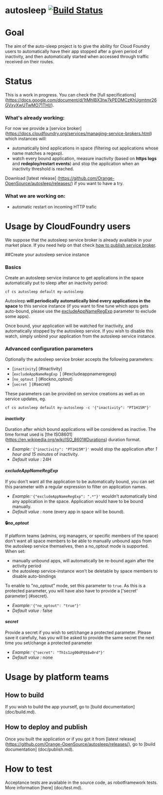 # autosleep [![Build Status](https://travis-ci.org/Orange-OpenSource/autosleep.svg?branch=develop)](https://travis-ci.org/Orange-OpenSource/autosleep)

# Goal
The aim of the auto-sleep project is to give the ability for Cloud Foundry users to automatically have their app stopped after a given period of inactivity, and then automatically started when accessed through traffic received on their routes.

# Status
This is a work in progress. 
You can check the [full specifications] (https://docs.google.com/document/d/1tMhIBX3tw7kPEOMCzKhUgmtmr26GVxyXwUTwMO71THI/).

### What's already working:
For now we provide a [service broker] (https://docs.cloudfoundry.org/services/managing-service-brokers.html) which instances will:
* automatically bind applications in space (filtering out applications whose name matches a regexp).
* watch every bound application, measure inactivity (based on **https logs** and **redeploy/restart events**) and stop the application when an inactivity threshold is reached.

Download [latest release] (https://github.com/Orange-OpenSource/autosleep/releases/) if you want to have a try.

### What we are working on:
* automatic restart on incoming HTTP trafic

# Usage by CloudFoundry users

We suppose that the autosleep service broker is already available in your market place. If you need help on that check [how to publish service broker](doc/publish.md).


##Create your autosleep service instance

### Basics

Create an autosleep service instance to get applications in the space automatically put to sleep after an inactivity period:

```
cf cs autosleep default my-autosleep
```

Autosleep **will periodically automatically bind every applications in the space** to this service instance (if you want to fine tune which apps gets auto-bound, please use the [excludeAppNameRegExp](#excludeappnameregexp) parameter to exclude some apps). 

Once bound, your application will be watched for inactivity, and automatically stopped by the autosleep service. If you wish to disable this watch, simply unbind your application from the autosleep service instance.

### Advanced configuration parameters

Optionally the autosleep service broker accepts the following parameters: 

- [```inactivity```] (#inactivity)
- [```excludeAppNameRegExp ```] (#excludeappnameregexp)
- [```no_optout ```] (#lockno_optout)
- [```secret ```] (#secret)

These parameters can be provided on service creations as well as on service updates, eg.

```
cf cs autosleep default my-autosleep -c '{"inactivity": "PT1H15M"}'
```

#### *inactivity* 
Duration after which bound applications will be considered as inactive. The time format used is [the ISO8601] (https://en.wikipedia.org/wiki/ISO_8601#Durations) duration format.

- *Example:*```'{"inactivity": "PT1H15M"}'``` 
 would stop the application after *1 hour and 15 minutes* of inactivity.
- *Default value :*  24H

#### *excludeAppNameRegExp* 
If you don't want all the application to be automatically bound, you can set this parameter with a regular expression to filter on application names.

- *Example:*```'{"excludeAppNameRegExp": ".*"}'``` 
 wouldn't automatically bind any application in the space. Application would have to be bound manually.
- *Default value :*  none (every app in space will be bound).


#### :lock:*no_optout* 

If platform teams (admins, org managers, or specific members of the space) don't want all space members to be able to manually unbound apps from the autosleep service themselves, then a no_optout mode is supported. When set:
* manually unbound apps, will automatically be re-bound again after the activity period
* the autosleep service-instance won't be deletable by space members to disable auto-bindings

To enable to "no_optout" mode, set this parameter to ``true``. As this is a protected parameter, you will have also have to provide a ['secret' parameter] (#secret). 

- *Example:*```'{"no_optout": "true"}'``` 
- *Default value :* false

#### *secret*
Provide a secret if you wish to set/change a protected parameter. Please save it carefully, has you will be asked to provide the same secret the next time you set/change a protected parameter

- *Example:*```'{"secret": "Th1s1zg00dP@$$w0rd"}'``` 
- *Default value :* none


# Usage by platform teams

## How to build
If you wish to build the app yourself, go to [build documentation] (doc/build.md).

## How to deploy and publish
Once you built the application or if you got it from [latest release] (https://github.com/Orange-OpenSource/autosleep/releases/), go to [build documentation] (doc/publish.md).

# How to test
Acceptance tests are available in the source code, as robotframework tests. More information [here] (doc/test.md).
